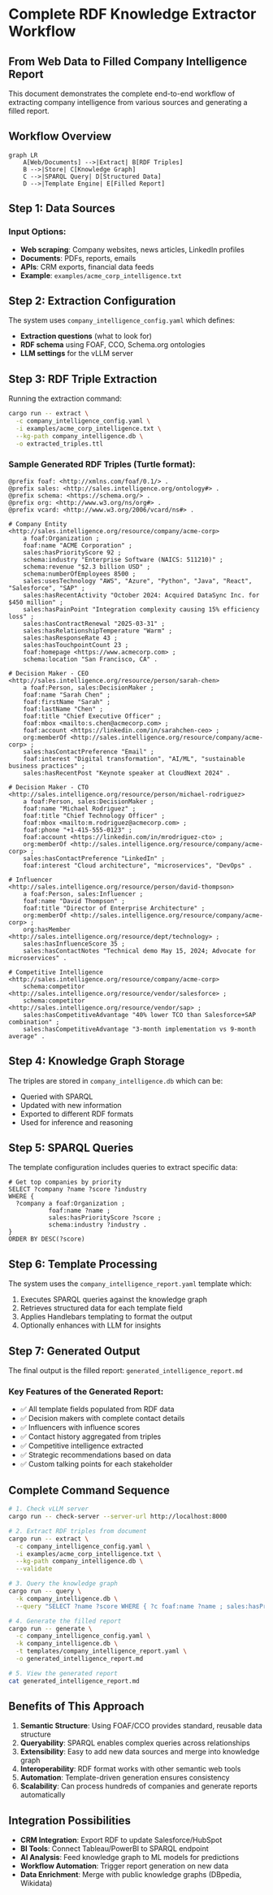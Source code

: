# Complete RDF Knowledge Extractor Workflow
## From Web Data to Filled Company Intelligence Report

This document demonstrates the complete end-to-end workflow of extracting company intelligence from various sources and generating a filled report.

## Workflow Overview

```mermaid
graph LR
    A[Web/Documents] -->|Extract| B[RDF Triples]
    B -->|Store| C[Knowledge Graph]
    C -->|SPARQL Query| D[Structured Data]
    D -->|Template Engine| E[Filled Report]
```

## Step 1: Data Sources

### Input Options:
- **Web scraping**: Company websites, news articles, LinkedIn profiles
- **Documents**: PDFs, reports, emails
- **APIs**: CRM exports, financial data feeds
- **Example**: `examples/acme_corp_intelligence.txt`

## Step 2: Extraction Configuration

The system uses `company_intelligence_config.yaml` which defines:
- **Extraction questions** (what to look for)
- **RDF schema** using FOAF, CCO, Schema.org ontologies
- **LLM settings** for the vLLM server

## Step 3: RDF Triple Extraction

Running the extraction command:
```bash
cargo run -- extract \
  -c company_intelligence_config.yaml \
  -i examples/acme_corp_intelligence.txt \
  --kg-path company_intelligence.db \
  -o extracted_triples.ttl
```

### Sample Generated RDF Triples (Turtle format):
```turtle
@prefix foaf: <http://xmlns.com/foaf/0.1/> .
@prefix sales: <http://sales.intelligence.org/ontology#> .
@prefix schema: <https://schema.org/> .
@prefix org: <http://www.w3.org/ns/org#> .
@prefix vcard: <http://www.w3.org/2006/vcard/ns#> .

# Company Entity
<http://sales.intelligence.org/resource/company/acme-corp>
    a foaf:Organization ;
    foaf:name "ACME Corporation" ;
    sales:hasPriorityScore 92 ;
    schema:industry "Enterprise Software (NAICS: 511210)" ;
    schema:revenue "$2.3 billion USD" ;
    schema:numberOfEmployees 8500 ;
    sales:usesTechnology "AWS", "Azure", "Python", "Java", "React", "Salesforce", "SAP" ;
    sales:hasRecentActivity "October 2024: Acquired DataSync Inc. for $450 million" ;
    sales:hasPainPoint "Integration complexity causing 15% efficiency loss" ;
    sales:hasContractRenewal "2025-03-31" ;
    sales:hasRelationshipTemperature "Warm" ;
    sales:hasResponseRate 43 ;
    sales:hasTouchpointCount 23 ;
    foaf:homepage <https://www.acmecorp.com> ;
    schema:location "San Francisco, CA" .

# Decision Maker - CEO
<http://sales.intelligence.org/resource/person/sarah-chen>
    a foaf:Person, sales:DecisionMaker ;
    foaf:name "Sarah Chen" ;
    foaf:firstName "Sarah" ;
    foaf:lastName "Chen" ;
    foaf:title "Chief Executive Officer" ;
    foaf:mbox <mailto:s.chen@acmecorp.com> ;
    foaf:account <https://linkedin.com/in/sarahchen-ceo> ;
    org:memberOf <http://sales.intelligence.org/resource/company/acme-corp> ;
    sales:hasContactPreference "Email" ;
    foaf:interest "Digital transformation", "AI/ML", "sustainable business practices" ;
    sales:hasRecentPost "Keynote speaker at CloudNext 2024" .

# Decision Maker - CTO
<http://sales.intelligence.org/resource/person/michael-rodriguez>
    a foaf:Person, sales:DecisionMaker ;
    foaf:name "Michael Rodriguez" ;
    foaf:title "Chief Technology Officer" ;
    foaf:mbox <mailto:m.rodriguez@acmecorp.com> ;
    foaf:phone "+1-415-555-0123" ;
    foaf:account <https://linkedin.com/in/mrodriguez-cto> ;
    org:memberOf <http://sales.intelligence.org/resource/company/acme-corp> ;
    sales:hasContactPreference "LinkedIn" ;
    foaf:interest "Cloud architecture", "microservices", "DevOps" .

# Influencer
<http://sales.intelligence.org/resource/person/david-thompson>
    a foaf:Person, sales:Influencer ;
    foaf:name "David Thompson" ;
    foaf:title "Director of Enterprise Architecture" ;
    org:memberOf <http://sales.intelligence.org/resource/company/acme-corp> ;
    org:hasMember <http://sales.intelligence.org/resource/dept/technology> ;
    sales:hasInfluenceScore 35 ;
    sales:hasContactNotes "Technical demo May 15, 2024; Advocate for microservices" .

# Competitive Intelligence
<http://sales.intelligence.org/resource/company/acme-corp>
    schema:competitor <http://sales.intelligence.org/resource/vendor/salesforce> ;
    schema:competitor <http://sales.intelligence.org/resource/vendor/sap> ;
    sales:hasCompetitiveAdvantage "40% lower TCO than Salesforce+SAP combination" ;
    sales:hasCompetitiveAdvantage "3-month implementation vs 9-month average" .
```

## Step 4: Knowledge Graph Storage

The triples are stored in `company_intelligence.db` which can be:
- Queried with SPARQL
- Updated with new information
- Exported to different RDF formats
- Used for inference and reasoning

## Step 5: SPARQL Queries

The template configuration includes queries to extract specific data:

```sparql
# Get top companies by priority
SELECT ?company ?name ?score ?industry
WHERE {
  ?company a foaf:Organization ;
           foaf:name ?name ;
           sales:hasPriorityScore ?score ;
           schema:industry ?industry .
}
ORDER BY DESC(?score)
```

## Step 6: Template Processing

The system uses the `company_intelligence_report.yaml` template which:
1. Executes SPARQL queries against the knowledge graph
2. Retrieves structured data for each template field
3. Applies Handlebars templating to format the output
4. Optionally enhances with LLM for insights

## Step 7: Generated Output

The final output is the filled report: `generated_intelligence_report.md`

### Key Features of the Generated Report:
- ✅ All template fields populated from RDF data
- ✅ Decision makers with complete contact details
- ✅ Influencers with influence scores
- ✅ Contact history aggregated from triples
- ✅ Competitive intelligence extracted
- ✅ Strategic recommendations based on data
- ✅ Custom talking points for each stakeholder

## Complete Command Sequence

```bash
# 1. Check vLLM server
cargo run -- check-server --server-url http://localhost:8000

# 2. Extract RDF triples from document
cargo run -- extract \
  -c company_intelligence_config.yaml \
  -i examples/acme_corp_intelligence.txt \
  --kg-path company_intelligence.db \
  --validate

# 3. Query the knowledge graph
cargo run -- query \
  -k company_intelligence.db \
  --query "SELECT ?name ?score WHERE { ?c foaf:name ?name ; sales:hasPriorityScore ?score }"

# 4. Generate the filled report
cargo run -- generate \
  -c company_intelligence_config.yaml \
  -k company_intelligence.db \
  -t templates/company_intelligence_report.yaml \
  -o generated_intelligence_report.md

# 5. View the generated report
cat generated_intelligence_report.md
```

## Benefits of This Approach

1. **Semantic Structure**: Using FOAF/CCO provides standard, reusable data structure
2. **Queryability**: SPARQL enables complex queries across relationships
3. **Extensibility**: Easy to add new data sources and merge into knowledge graph
4. **Interoperability**: RDF format works with other semantic web tools
5. **Automation**: Template-driven generation ensures consistency
6. **Scalability**: Can process hundreds of companies and generate reports automatically

## Integration Possibilities

- **CRM Integration**: Export RDF to update Salesforce/HubSpot
- **BI Tools**: Connect Tableau/PowerBI to SPARQL endpoint
- **AI Analysis**: Feed knowledge graph to ML models for predictions
- **Workflow Automation**: Trigger report generation on new data
- **Data Enrichment**: Merge with public knowledge graphs (DBpedia, Wikidata)